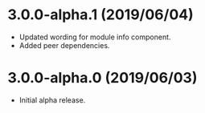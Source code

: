 # 3.0.0-alpha.1 (2019/06/04)

- Updated wording for module info component.
- Added peer dependencies.

# 3.0.0-alpha.0 (2019/06/03)

- Initial alpha release.
